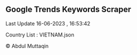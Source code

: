 

## Google Trends Keywords Scraper 
 
Last Update 16-06-2023 , 16:53:42

Country List :
VIETNAM.json



© Abdul Muttaqin 
